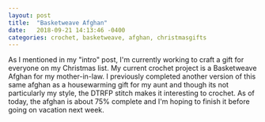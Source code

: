 ```yaml
---
layout: post
title:  "Basketweave Afghan"
date:   2018-09-21 14:13:46 -0400
categories: crochet, basketweave, afghan, christmasgifts
---
```


As I mentioned in my "intro" post, I'm currently working to craft a gift for everyone on my Christmas list. My current crochet project is a Basketweave Afghan for my mother-in-law. I previously completed another version of this same afghan as a housewarming gift for my aunt and though its not particularly my style, the DTRFP stitch makes it interesting to crochet. As of today, the afghan is about 75% complete and I'm hoping to finish it before going on vacation next week.
